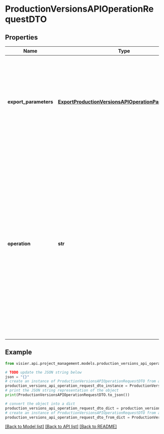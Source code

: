 # ProductionVersionsAPIOperationRequestDTO


## Properties

Name | Type | Description | Notes
------------ | ------------- | ------------- | -------------
**export_parameters** | [**ExportProductionVersionsAPIOperationParametersDTO**](ExportProductionVersionsAPIOperationParametersDTO.md) | The parameters for the &#x60;export&#x60; option, such as the production version to start exporting versions from. Required for &#x60;export&#x60; operations. | [optional] 
**operation** | **str** | The operation to perform. Valid values:  * &#x60;export&#x60;: Export the project changes of the requested production versions and their related files, such as any Guidebook images. If successful, a ZIP file is returned containing any relevant image files and a JSON file with the production project changes. | [optional] 

## Example

```python
from visier.api.project_management.models.production_versions_api_operation_request_dto import ProductionVersionsAPIOperationRequestDTO

# TODO update the JSON string below
json = "{}"
# create an instance of ProductionVersionsAPIOperationRequestDTO from a JSON string
production_versions_api_operation_request_dto_instance = ProductionVersionsAPIOperationRequestDTO.from_json(json)
# print the JSON string representation of the object
print(ProductionVersionsAPIOperationRequestDTO.to_json())

# convert the object into a dict
production_versions_api_operation_request_dto_dict = production_versions_api_operation_request_dto_instance.to_dict()
# create an instance of ProductionVersionsAPIOperationRequestDTO from a dict
production_versions_api_operation_request_dto_from_dict = ProductionVersionsAPIOperationRequestDTO.from_dict(production_versions_api_operation_request_dto_dict)
```
[[Back to Model list]](../README.md#documentation-for-models) [[Back to API list]](../README.md#documentation-for-api-endpoints) [[Back to README]](../README.md)



